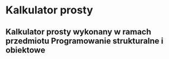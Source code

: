 # Kalkulator prosty
Kalkulator prosty wykonany w ramach przedmiotu Programowanie strukturalne i obiektowe
-
